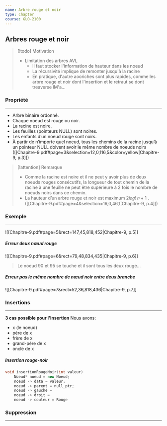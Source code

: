 ```yaml
---
name: Arbre rouge et noir
type: Chapter
course: GLO-2100
---
```


Arbres rouge et noir
---
> [!todo] Motivation
> - Limitation des arbres AVL
> 	- Il faut stocker l'information de hauteur dans les noeud
> 	- La récursivité implique de remonter jusqu'à la racine
> 	- En pratique, d'autre aooriches sont plus rapides, comme les arbre rouge et noir dont l'insertion et le retraut se dont treaverse lM'a...
### Propriété
---
- Arbre binaire ordonné. 
- Chaque noeud est rouge ou noir. 
- La racine est noire. 
- Les feuilles (pointeurs NULL) sont noires. 
- Les enfants d’un noeud rouge sont noirs. 
- À partir de n’importe quel noeud, tous les chemins de la racine jusqu’à un pointeur NULL doivent avoir le même nombre de noeuds noirs
([[Chapitre-9.pdf#page=3&selection=12,0,116,5&color=yellow|Chapitre-9, p.3]])

> [!attention] Remarque
> - Comme la racine est noire et il ne peut y avoir plus de deux noeuds rouges consécutifs, la longueur de tout chemin de la racine à une feuille ne peut être supérieure à 2 fois le nombre de noeuds noirs dans ce chemin. 
> - La hauteur d’un arbre rouge et noir est maximum 2𝑙𝑜𝑔! 𝑛 + 1 .
([[Chapitre-9.pdf#page=4&selection=16,0,46,1|Chapitre-9, p.4]])
### Exemple
---
![[Chapitre-9.pdf#page=5&rect=147,45,818,452|Chapitre-9, p.5]]
##### Erreur deux nœud rouge
![[Chapitre-9.pdf#page=6&rect=79,48,834,435|Chapitre-9, p.6]]

> Le noeud 90 et 95 se touche et il sont tous les deux rouge...

##### Erreur pas le même nombre de nœud noir entre deux branche
![[Chapitre-9.pdf#page=7&rect=52,36,818,436|Chapitre-9, p.7]]

### Insertions
---
**3 cas possible pour l'Insertion**
Nous avons:
- x (le noeud)
- père de x
- frère de x
- grand-père de x
- oncle de x
##### Insertion rouge-noir
```c++
void insertionRougeNoir(int valeur)
	Noeud* noeud = new Noeud;
	noeud -> data = valeur;
	noeud -> parent = null_ptr;
	noeud -> gauche =
	noeud -> droit = 
	noeud -> couleur = Rouge
```

### Suppression
---